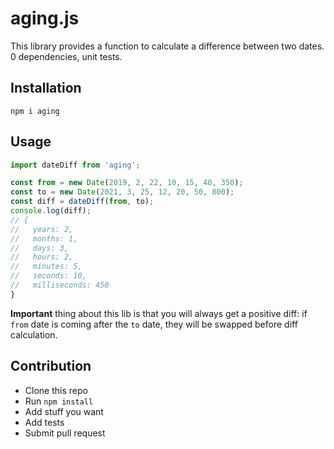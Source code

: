 # aging.js

This library provides a function to calculate a difference between two dates.
0 dependencies, unit tests.

## Installation

```
npm i aging
```

## Usage
```js
import dateDiff from 'aging';

const from = new Date(2019, 2, 22, 10, 15, 40, 350);
const to = new Date(2021, 3, 25, 12, 20, 50, 800);
const diff = dateDiff(from, to);
console.log(diff);
// {
//   years: 2,
//   months: 1,
//   days: 3,
//   hours: 2,
//   minutes: 5,
//   seconds: 10,
//   milliseconds: 450
}
```

**Important** thing about this lib is that you will always get a positive diff: if `from` date
is coming after the `to` date, they will be swapped before diff calculation.

## Contribution
 - Clone this repo
 - Run `npm install`
 - Add stuff you want
 - Add tests
 - Submit pull request
